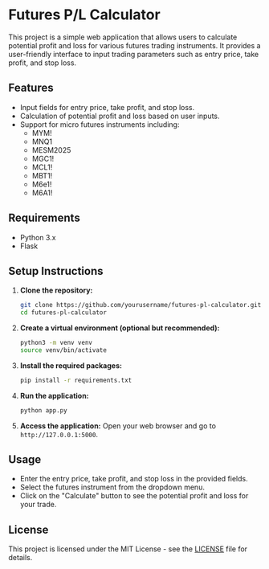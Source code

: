 # Futures P/L Calculator

This project is a simple web application that allows users to calculate potential profit and loss for various futures trading instruments. It provides a user-friendly interface to input trading parameters such as entry price, take profit, and stop loss.

## Features

- Input fields for entry price, take profit, and stop loss.
- Calculation of potential profit and loss based on user inputs.
- Support for micro futures instruments including:
  - MYM!
  - MNQ1
  - MESM2025
  - MGC1!
  - MCL1!
  - MBT1!
  - M6e1!
  - M6A1!

## Requirements

- Python 3.x
- Flask

## Setup Instructions

1. **Clone the repository:**
   ```bash
   git clone https://github.com/yourusername/futures-pl-calculator.git
   cd futures-pl-calculator
   ```

2. **Create a virtual environment (optional but recommended):**
   ```bash
   python3 -m venv venv
   source venv/bin/activate
   ```

3. **Install the required packages:**
   ```bash
   pip install -r requirements.txt
   ```

4. **Run the application:**
   ```bash
   python app.py
   ```

5. **Access the application:**
   Open your web browser and go to `http://127.0.0.1:5000`.

## Usage

- Enter the entry price, take profit, and stop loss in the provided fields.
- Select the futures instrument from the dropdown menu.
- Click on the "Calculate" button to see the potential profit and loss for your trade.

## License

This project is licensed under the MIT License - see the [LICENSE](LICENSE) file for details.